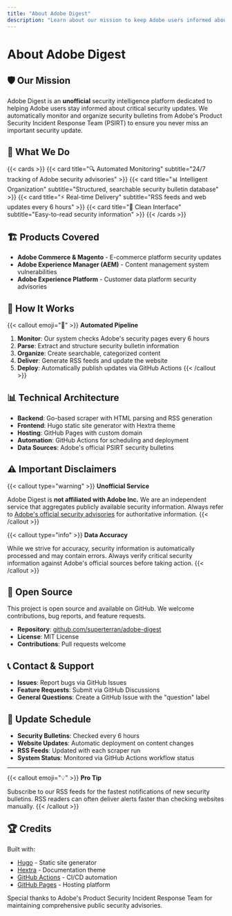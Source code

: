 ```yaml
---
title: "About Adobe Digest"
description: "Learn about our mission to keep Adobe users informed about security updates"
---
```


# About Adobe Digest

## 🛡️ Our Mission

Adobe Digest is an **unofficial** security intelligence platform dedicated to helping Adobe users stay informed about critical security updates. We automatically monitor and organize security bulletins from Adobe's Product Security Incident Response Team (PSIRT) to ensure you never miss an important security update.

## 🎯 What We Do

{{< cards >}}
  {{< card title="🔍 Automated Monitoring" subtitle="24/7 tracking of Adobe security advisories" >}}
  {{< card title="📊 Intelligent Organization" subtitle="Structured, searchable security bulletin database" >}}
  {{< card title="⚡ Real-time Delivery" subtitle="RSS feeds and web updates every 6 hours" >}}
  {{< card title="🎨 Clean Interface" subtitle="Easy-to-read security information" >}}
{{< /cards >}}

## 🏗️ Products Covered

- **Adobe Commerce & Magento** - E-commerce platform security updates
- **Adobe Experience Manager (AEM)** - Content management system vulnerabilities  
- **Adobe Experience Platform** - Customer data platform security advisories

## 🔧 How It Works

{{< callout emoji="🤖" >}}
**Automated Pipeline**

1. **Monitor**: Our system checks Adobe's security pages every 6 hours
2. **Parse**: Extract and structure security bulletin information
3. **Organize**: Create searchable, categorized content
4. **Deliver**: Generate RSS feeds and update the website
5. **Deploy**: Automatically publish updates via GitHub Actions
{{< /callout >}}

## 📊 Technical Architecture

- **Backend**: Go-based scraper with HTML parsing and RSS generation
- **Frontend**: Hugo static site generator with Hextra theme  
- **Hosting**: GitHub Pages with custom domain
- **Automation**: GitHub Actions for scheduling and deployment
- **Data Sources**: Adobe's official PSIRT security bulletins

## ⚠️ Important Disclaimers

{{< callout type="warning" >}}
**Unofficial Service**

Adobe Digest is **not affiliated with Adobe Inc.** We are an independent service that aggregates publicly available security information. Always refer to [Adobe's official security advisories](https://helpx.adobe.com/security.html) for authoritative information.
{{< /callout >}}

{{< callout type="info" >}}
**Data Accuracy**

While we strive for accuracy, security information is automatically processed and may contain errors. Always verify critical security information against Adobe's official sources before taking action.
{{< /callout >}}

## 🤝 Open Source

This project is open source and available on GitHub. We welcome contributions, bug reports, and feature requests.

- **Repository**: [github.com/superterran/adobe-digest](https://github.com/superterran/adobe-digest)
- **License**: MIT License
- **Contributions**: Pull requests welcome

## 📞 Contact & Support

- **Issues**: Report bugs via GitHub Issues
- **Feature Requests**: Submit via GitHub Discussions  
- **General Questions**: Create a GitHub Issue with the "question" label

## 🔄 Update Schedule

- **Security Bulletins**: Checked every 6 hours
- **Website Updates**: Automatic deployment on content changes
- **RSS Feeds**: Updated with each scraper run
- **System Status**: Monitored via GitHub Actions workflow status

---

{{< callout emoji="💡" >}}
**Pro Tip**

Subscribe to our RSS feeds for the fastest notifications of new security bulletins. RSS readers can often deliver alerts faster than checking websites manually.
{{< /callout >}}

## 🏆 Credits

Built with:
- [Hugo](https://gohugo.io/) - Static site generator
- [Hextra](https://github.com/imfing/hextra) - Documentation theme
- [GitHub Actions](https://github.com/features/actions) - CI/CD automation
- [GitHub Pages](https://pages.github.com/) - Hosting platform

Special thanks to Adobe's Product Security Incident Response Team for maintaining comprehensive public security advisories.
